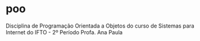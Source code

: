# poo
Disciplina de Programação Orientada a Objetos do curso de Sistemas para Internet do IFTO - 2º Período Profa. Ana Paula

